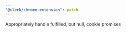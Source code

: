 ```yaml
---
"@clerk/chrome-extension": patch
---
```


Appropriately handle fulfilled, but null, cookie promises
